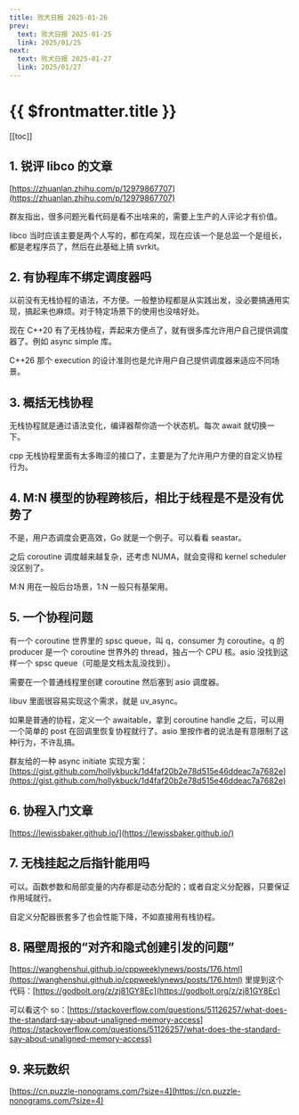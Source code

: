 ```yaml
---
title: 败犬日报 2025-01-26
prev:
  text: 败犬日报 2025-01-25
  link: 2025/01/25
next:
  text: 败犬日报 2025-01-27
  link: 2025/01/27
---
```


# {{ $frontmatter.title }}

[[toc]]

## 1. 锐评 libco 的文章

[https://zhuanlan.zhihu.com/p/12979867707](https://zhuanlan.zhihu.com/p/12979867707)

群友指出，很多问题光看代码是看不出啥来的，需要上生产的人评论才有价值。

libco 当时应该主要是两个人写的，都在鸡架，现在应该一个是总监一个是组长，都是老程序员了，然后在此基础上搞 svrkit。

## 2. 有协程库不绑定调度器吗

以前没有无栈协程的语法，不方便。一般整协程都是从实践出发，没必要搞通用实现，搞起来也麻烦。对于特定场景下的使用也没啥好处。

现在 C++20 有了无栈协程，弄起来方便点了，就有很多库允许用户自己提供调度器了。例如 async simple 库。

C++26 那个 execution 的设计准则也是允许用户自己提供调度器来适应不同场景。

## 3. 概括无栈协程

无栈协程就是通过语法变化，编译器帮你造一个状态机。每次 await 就切换一下。

cpp 无栈协程里面有太多晦涩的接口了，主要是为了允许用户方便的自定义协程行为。

## 4. M:N 模型的协程跨核后，相比于线程是不是没有优势了

不是，用户态调度会更高效，Go 就是一个例子。可以看看 seastar。

之后 coroutine 调度越来越复杂，还考虑 NUMA，就会变得和 kernel scheduler 没区别了。

M:N 用在一般后台场景，1:N 一般只有基架用。

## 5. 一个协程问题

有一个 coroutine 世界里的 spsc queue，叫 q，consumer 为 coroutine。q 的 producer 是一个 coroutine 世界外的 thread，独占一个 CPU 核。asio 没找到这样一个 spsc queue（可能是文档太乱没找到）。

需要在一个普通线程里创建 coroutine 然后塞到 asio 调度器。

libuv 里面很容易实现这个需求，就是 uv_async。

如果是普通的协程，定义一个 awaitable，拿到 coroutine handle 之后，可以用一个简单的 post 在回调里恢复协程就行了。asio 里按作者的说法是有意限制了这种行为，不许乱搞。

群友给的一种 async initiate 实现方案：[https://gist.github.com/hollykbuck/1d4faf20b2e78d515e46ddeac7a7682e](https://gist.github.com/hollykbuck/1d4faf20b2e78d515e46ddeac7a7682e)

## 6. 协程入门文章

[https://lewissbaker.github.io/](https://lewissbaker.github.io/)

## 7. 无栈挂起之后指针能用吗

可以。函数参数和局部变量的内存都是动态分配的；或者自定义分配器，只要保证作用域就行。

自定义分配器嵌套多了也会性能下降，不如直接用有栈协程。

## 8. 隔壁周报的“对齐和隐式创建引发的问题”

[https://wanghenshui.github.io/cppweeklynews/posts/176.html](https://wanghenshui.github.io/cppweeklynews/posts/176.html) 里提到这个代码：[https://godbolt.org/z/zj81GY8Ec](https://godbolt.org/z/zj81GY8Ec)

可以看这个 so：[https://stackoverflow.com/questions/51126257/what-does-the-standard-say-about-unaligned-memory-access](https://stackoverflow.com/questions/51126257/what-does-the-standard-say-about-unaligned-memory-access)

## 9. 来玩数织

[https://cn.puzzle-nonograms.com/?size=4](https://cn.puzzle-nonograms.com/?size=4)
